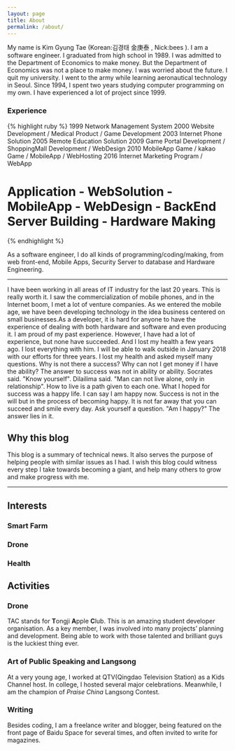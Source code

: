 ```yaml
---
layout: page
title: About
permalink: /about/
---
```

<p>My name is Kim Gyung Tae (Korean:김경태 金庚泰 , Nick:bees ). I am a software engineer. I graduated from high school in 1989. I was admitted to the Department of Economics to make money. But the Department of Economics was not a place to make money. I was worried about the future. I quit my university. I went to the army while learning aeronautical technology in Seoul. Since 1994, I spent two years studying computer programming on my own. I have experienced a lot of project since 1999.</p> 

### Experience
{% highlight ruby %}
1999 Network Management System
2000 Website Development / Medical Product / Game Development
2003 Internet Phone Solution
2005 Remote Education Solution
2009 Game Portal Development / ShoppingMall Development / WebDesign
2010 MobileApp Game / kakao Game / MobileApp / WebHosting
2016 Internet Marketing Program  / WebApp   
# Application - WebSolution - MobileApp - WebDesign - BackEnd Server Building - Hardware Making
{% endhighlight %}


<p>As a software engineer, I do all kinds of programming/coding/making, from web front-end, Mobile Apps, Security Server to database and Hardware Engineering.</p>

<hr />

<p>I have been working in all areas of IT industry for the last 20 years. This is really worth it. I saw the commercialization of mobile phones, and in the Internet boom, I met a lot of venture companies. As we entered the mobile age, we have been developing technology in the idea business centered on small businesses.As a developer, it is hard for anyone to have the experience of dealing with both hardware and software and even producing it. I am proud of my past experience. However, I have had a lot of experience, but none have succeeded. And I lost my health a few years ago. I lost everything with him. I will be able to walk outside in January 2018 with our efforts for three years. I lost my health and asked myself many questions. Why is not there a success? Why can not I get money if I have the ability? The answer to success was not in ability or ability.
Socrates said. "Know yourself". Dilailima said. "Man can not live alone, only in relationship". How to live is a path given to each one. What I hoped for success was a happy life. I can say I am happy now. Success is not in the will but in the process of becoming happy. It is not far away that you can succeed and smile every day.
Ask yourself a question. "Am I happy?" The answer lies in it.</p>

<h2 id="why-this-blog">Why this blog</h2>

<p>This blog is a summary of technical news. It also serves the purpose of helping people with similar issues as I had. I wish this blog could witness every step I take towards becoming a giant, and help many others to grow and make progress with me.</p>

<hr />

<h2 id="interests">Interests</h2> 
<h3 id="smartfarm">Smart Farm</h3>
<h3 id="drone">Drone</h3>
<h3 id="health">Health</h3>



<h2 id="activities">Activities</h2>

<div style="vertical-align:baseline;float:right;width:15rem;margin-left:1rem;display:none;">
<img style="margin:0;padding:0" src="/public/imgs/about/hosting.jpg" />
<small style="font-size: .65rem;color:#aaa;">Fall 13' @ Tongji SSE Orientation Gala</small>
</div>

<h3 id="tac">Drone</h3>

<p>TAC stands for <b>T</b>ongji <b>A</b>pple <b>C</b>lub. This is an amazing student developer organisation. As a key member, I was involved into many projects’ planning and development. Being able to work with those talented and brilliant guys is the luckiest thing ever.</p>

<h3 id="art-of-public-speaking-and-langsong">Art of Public Speaking and Langsong</h3>

<p>At a very young age, I worked at QTV(Qingdao Television Station) as a Kids Channel host. In college, I hosted several major celebrations. Meanwhile, I am the champion of <em>Praise China</em> Langsong Contest.</p>

<h3 id="writing">Writing</h3>
<p>Besides coding, I am a freelance writer and blogger, being featured on the front page of Baidu Space for several times, and often invited to write for magazines.</p>